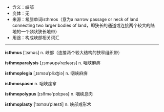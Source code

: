 - <span class="definition">含义：峡部</span>
- <span class="definition">变体：无</span>
- <span class="definition">来源：希腊单词isthmos（意为a narrow passage or neck of land connecting two larger bodies of land，即狭长的通道或连接两个较大的陆地的一个颈状狭长地带）</span>
- <span class="definition">用途：构成峡部相关词汇</span>


---


<span class="vocabulary">**isthmus**</span> [ˈɪsməs] n. 峡部（连接两个较大结构的狭窄组织带）

<span class="vocabulary">**isthmoparalysis**</span> [ˌɪsməʊpəˈrælәsɪs] n. 咽峡麻痹

<span class="vocabulary">**isthmoplegia**</span> [ˌɪsməʊˈpli:ʤiə] n. 咽峡麻痹

<span class="vocabulary">**isthmospasm**</span> n. 咽峡痉挛

<span class="vocabulary">**isthmopolypus**</span> [ɪsθmə'pɒlɪpəs] n. 咽峡息肉

<span class="vocabulary">**isthmoplasty**</span> ['ɪsməʊˈplæsti] n. 峡部成形术
